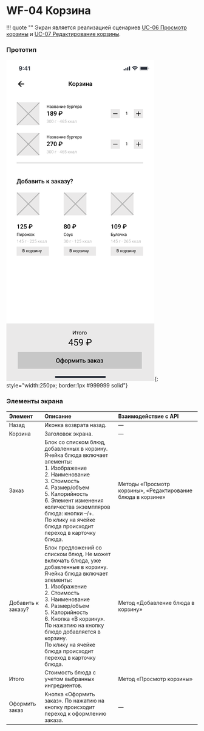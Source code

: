 # WF-04 Корзина

!!! quote ""
    Экран является реализацией сценариев [UC-06 Просмотр корзины](../requirements/uc06.md) и [UC-07 Редактирование корзины](../requirements/uc07.md).

### Прототип

![](../img/screen04.png){: style="width:250px; border:1px #999999 solid"}

### Элементы экрана

| **Элемент**        | **Описание**                                                                                                                                                                                                                                                                                                                                                     | Взаимодействие&nbsp;с&nbsp;API                              |
| :----------------- | :--------------------------------------------------------------------------------------------------------------------------------------------------------------------------------------------------------------------------------------------------------------------------------------------------------------------------------------------------------------- | :---------------------------------------------------------- |
| Назад              | Иконка возврата назад.                                                                                                                                                                                                                                                                                                                                           | —                                                           |
| Корзина            | Заголовок экрана.                                                                                                                                                                                                                                                                                                                                                | —                                                           |
| Заказ              | Блок со списком блюд, добавленных в корзину.<br>Ячейка блюда включает элементы:<br>1. Изображение<br>2. Наименование<br>3. Стоимость<br>4. Размер/объем<br>5. Калорийность<br>6. Элемент изменения количества экземпляров блюда: кнопки –/+.<br>По клику на ячейке блюда происходит переход в карточку блюда.                                                    | Методы «Просмотр корзины», «Редактирование блюда в корзине» |
| Добавить к заказу? | Блок предложений со списком блюд. Не может включать блюда, уже добавленные в корзину.<br>Ячейка блюда включает элементы:<br>1. Изображение<br>2. Стоимость<br>3. Наименование<br>4. Размер/объем<br>5. Калорийность<br>6. Кнопка «В корзину». По нажатию на кнопку блюдо добавляется в корзину.<br>По клику на ячейке блюда происходит переход в карточку блюда. | Метод «Добавление блюда в корзину»                          |
| Итого              | Стоимость блюда с учетом выбранных ингредиентов.                                                                                                                                                                                                                                                                                                                 | Метод «Просмотр корзины»                                    |
| Оформить заказ     | Кнопка «Оформить заказ». По нажатию на кнопку происходит переход к оформлению заказа.                                                                                                                                                                                                                                                                            | —                                                           |


